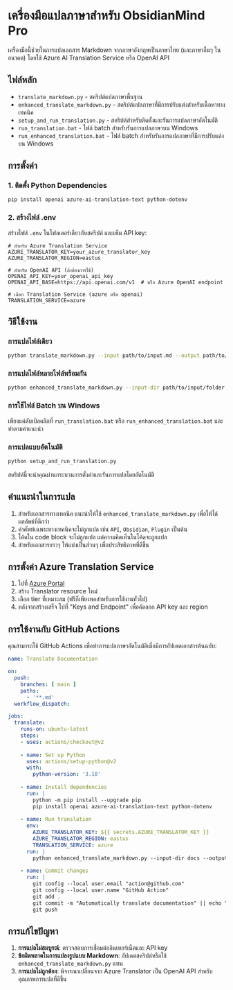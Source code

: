 # เครื่องมือแปลภาษาสำหรับ ObsidianMind Pro

เครื่องมือนี้ช่วยในการแปลเอกสาร Markdown จากภาษาอังกฤษเป็นภาษาไทย (และภาษาอื่นๆ ในอนาคต) โดยใช้ Azure AI Translation Service หรือ OpenAI API

## ไฟล์หลัก

- `translate_markdown.py` - สคริปต์แปลภาษาพื้นฐาน
- `enhanced_translate_markdown.py` - สคริปต์แปลภาษาที่มีการปรับแต่งสำหรับเนื้อหาทางเทคนิค
- `setup_and_run_translation.py` - สคริปต์สำหรับติดตั้งและรันการแปลภาษาอัตโนมัติ
- `run_translation.bat` - ไฟล์ batch สำหรับรันการแปลภาษาบน Windows
- `run_enhanced_translation.bat` - ไฟล์ batch สำหรับรันการแปลภาษาที่มีการปรับแต่งบน Windows

## การตั้งค่า

### 1. ติดตั้ง Python Dependencies

```bash
pip install openai azure-ai-translation-text python-dotenv
```

### 2. สร้างไฟล์ .env

สร้างไฟล์ `.env` ในโฟลเดอร์เดียวกับสคริปต์ และเพิ่ม API key:

```
# สำหรับ Azure Translation Service
AZURE_TRANSLATOR_KEY=your_azure_translator_key
AZURE_TRANSLATOR_REGION=eastus

# สำหรับ OpenAI API (ถ้าต้องการใช้)
OPENAI_API_KEY=your_openai_api_key
OPENAI_API_BASE=https://api.openai.com/v1  # หรือ Azure OpenAI endpoint

# เลือก Translation Service (azure หรือ openai)
TRANSLATION_SERVICE=azure
```

## วิธีใช้งาน

### การแปลไฟล์เดียว

```bash
python translate_markdown.py --input path/to/input.md --output path/to/output.th.md --source en --target th
```

### การแปลไฟล์หลายไฟล์พร้อมกัน

```bash
python enhanced_translate_markdown.py --input-dir path/to/input/folder --output-dir path/to/output/folder --source en --target th
```

### การใช้ไฟล์ Batch บน Windows

เพียงแค่ดับเบิลคลิกที่ `run_translation.bat` หรือ `run_enhanced_translation.bat` และทำตามคำแนะนำ

### การแปลแบบอัตโนมัติ

```bash
python setup_and_run_translation.py
```

สคริปต์นี้จะนำคุณผ่านกระบวนการตั้งค่าและรันการแปลโดยอัตโนมัติ

## คำแนะนำในการแปล

1. สำหรับเอกสารทางเทคนิค แนะนำให้ใช้ `enhanced_translate_markdown.py` เพื่อให้ได้ผลลัพธ์ที่ดีกว่า
2. คำศัพท์เฉพาะทางเทคนิคจะไม่ถูกแปล เช่น `API`, `Obsidian`, `Plugin` เป็นต้น
3. โค้ดใน code block จะไม่ถูกแปล แต่ความคิดเห็นในโค้ดจะถูกแปล
4. สำหรับเอกสารยาวๆ ให้แบ่งเป็นส่วนๆ เพื่อประสิทธิภาพที่ดีขึ้น

## การตั้งค่า Azure Translation Service

1. ไปที่ [Azure Portal](https://portal.azure.com)
2. สร้าง Translator resource ใหม่
3. เลือก tier ที่เหมาะสม (ฟรีก็เพียงพอสำหรับการใช้งานทั่วไป)
4. หลังจากสร้างเสร็จ ไปที่ "Keys and Endpoint" เพื่อคัดลอก API key และ region

## การใช้งานกับ GitHub Actions

คุณสามารถใช้ GitHub Actions เพื่อทำการแปลภาษาอัตโนมัติเมื่อมีการอัปเดตเอกสารต้นฉบับ:

```yaml
name: Translate Documentation

on:
  push:
    branches: [ main ]
    paths:
      - '**.md'
  workflow_dispatch:

jobs:
  translate:
    runs-on: ubuntu-latest
    steps:
    - uses: actions/checkout@v2
    
    - name: Set up Python
      uses: actions/setup-python@v2
      with:
        python-version: '3.10'
    
    - name: Install dependencies
      run: |
        python -m pip install --upgrade pip
        pip install openai azure-ai-translation-text python-dotenv
    
    - name: Run translation
      env:
        AZURE_TRANSLATOR_KEY: ${{ secrets.AZURE_TRANSLATOR_KEY }}
        AZURE_TRANSLATOR_REGION: eastus
        TRANSLATION_SERVICE: azure
      run: |
        python enhanced_translate_markdown.py --input-dir docs --output-dir docs --source en --target th
    
    - name: Commit changes
      run: |
        git config --local user.email "action@github.com"
        git config --local user.name "GitHub Action"
        git add .
        git commit -m "Automatically translate documentation" || echo "No changes to commit"
        git push
```

## การแก้ไขปัญหา

1. **การแปลไม่สมบูรณ์**: ตรวจสอบการเชื่อมต่ออินเทอร์เน็ตและ API key
2. **ข้อผิดพลาดในการแปลงรูปแบบ Markdown**: อัปเดตสคริปต์หรือใช้ `enhanced_translate_markdown.py` แทน
3. **การแปลไม่ถูกต้อง**: พิจารณาเปลี่ยนจาก Azure Translator เป็น OpenAI API สำหรับคุณภาพการแปลที่ดีขึ้น
